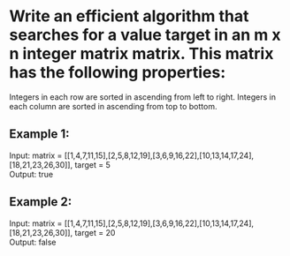# Write an efficient algorithm that searches for a value target in an m x n integer matrix matrix. This matrix has the following properties:
Integers in each row are sorted in ascending from left to right.
Integers in each column are sorted in ascending from top to bottom.
 

## Example 1:


Input: matrix = [[1,4,7,11,15],[2,5,8,12,19],[3,6,9,16,22],[10,13,14,17,24],[18,21,23,26,30]], target = 5  
Output: true
## Example 2:


Input: matrix = [[1,4,7,11,15],[2,5,8,12,19],[3,6,9,16,22],[10,13,14,17,24],[18,21,23,26,30]], target = 20  
Output: false